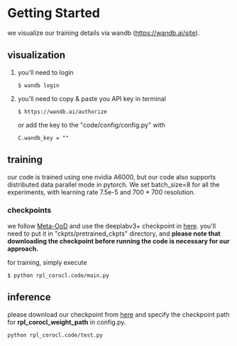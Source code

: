 # Getting Started

we visualize our training details via wandb (https://wandb.ai/site).

## visualization

1) you'll need to login
   ```shell 
   $ wandb login
   ```
2) you'll need to copy & paste you API key in terminal
   ```shell
   $ https://wandb.ai/authorize
   ```
   or add the key to the "code/config/config.py" with
   ```shell
   C.wandb_key = ""
   ```

## training

our code is trained using one nvidia A6000, but our code also supports distributed data parallel mode in pytorch. We
set batch_size=8 for all the experiments, with learning rate 7.5e-5 and 700 * 700 resolution.

### checkpoints

we follow [Meta-OoD](https://github.com/robin-chan/meta-ood) and use the deeplabv3+ checkpoint
in [here](https://github.com/NVIDIA/semantic-segmentation/tree/sdcnet). you'll need to put it in "ckpts/pretrained_ckpts" directory, and
**please note that downloading the checkpoint before running the code is necessary for our approach.**

for training, simply execute

```shell 
$ python rpl_corocl.code/main.py 
```

## inference

please download our checkpoint
from [here](https://drive.google.com/drive/folders/1rVaBRdOpS2JkAo-ZRO64jSZU0VbdZsDn?usp=sharing) and specify the
checkpoint path for **rpl_corocl_weight_path** in config.py.

```shell
python rpl_corocl.code/test.py
```
